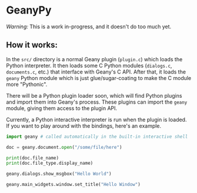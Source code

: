 GeanyPy
=======

*Warning:* This is a work in-progress, and it doesn't do too much yet.

How it works:
-------------

In the `src/` directory is a normal Geany plugin (`plugin.c`) which loads the
Python interpreter.  It then loads some C Python modules (`dialogs.c`,
`documents.c`, etc.) that interface with Geany's C API.  After that, it loads
the `geany` Python module which is just glue/sugar-coating to make the C
module more "Pythonic".

There will be a Python plugin loader soon, which will find Python plugins and
import them into Geany's process.  These plugins can import the `geany` module,
giving them access to the plugin API.

Currently, a Python interactive interpreter is run when the plugin is loaded.
If you want to play around with the bindings, here's an example.


```python
import geany # called automatically in the built-in interactive shell

doc = geany.document.open("/some/file/here")

print(doc.file_name)
print(doc.file_type.display_name)

geany.dialogs.show_msgbox("Hello World")

geany.main_widgets.window.set_title("Hello Window")

```

